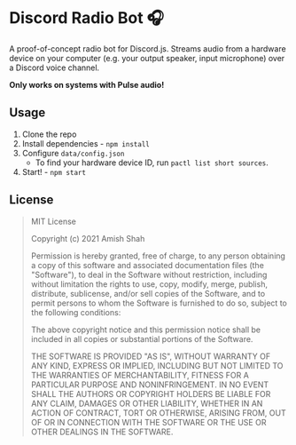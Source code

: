 # Discord Radio Bot 🎧

A proof-of-concept radio bot for Discord.js. Streams audio from a hardware device on your computer (e.g. your output speaker, input microphone) over a Discord voice channel.

**Only works on systems with Pulse audio!**

## Usage

1. Clone the repo
2. Install dependencies - `npm install`
3. Configure `data/config.json`
	- To find your hardware device ID, run `pactl list short sources`.
4. Start! - `npm start`

## License

> MIT License
> 
> Copyright (c) 2021 Amish Shah
> 
> Permission is hereby granted, free of charge, to any person obtaining a copy
> of this software and associated documentation files (the "Software"), to deal
> in the Software without restriction, including without limitation the rights
> to use, copy, modify, merge, publish, distribute, sublicense, and/or sell
> copies of the Software, and to permit persons to whom the Software is
> furnished to do so, subject to the following conditions:
> 
> The above copyright notice and this permission notice shall be included in all
> copies or substantial portions of the Software.
> 
> THE SOFTWARE IS PROVIDED "AS IS", WITHOUT WARRANTY OF ANY KIND, EXPRESS OR
> IMPLIED, INCLUDING BUT NOT LIMITED TO THE WARRANTIES OF MERCHANTABILITY,
> FITNESS FOR A PARTICULAR PURPOSE AND NONINFRINGEMENT. IN NO EVENT SHALL THE
> AUTHORS OR COPYRIGHT HOLDERS BE LIABLE FOR ANY CLAIM, DAMAGES OR OTHER
> LIABILITY, WHETHER IN AN ACTION OF CONTRACT, TORT OR OTHERWISE, ARISING FROM,
> OUT OF OR IN CONNECTION WITH THE SOFTWARE OR THE USE OR OTHER DEALINGS IN THE
> SOFTWARE.
